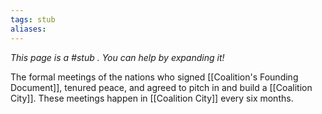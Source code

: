 ```yaml
---
tags: stub
aliases:
---
```


*This page is a #stub . You can help by expanding it!*

The formal meetings of the nations who signed [[Coalition's Founding Document]], tenured peace, and agreed to pitch in and build a [[Coalition City]]. These meetings happen in [[Coalition City]] every six months.